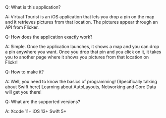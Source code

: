 Q: What is this application?

A: Virtual Tourist is an iOS application that lets you drop a pin on the map and it retrieves pictures from that location. The pictures appear through an API from Flicker.


Q: How does the application exactly work?

A: Simple. Once the application launches, it shows a map and you can drop a pin anywhere you want. Once you drop that pin and you click on it, it takes you to another page where it shows you pictures from that location on Flickr!


Q: How to make it?

A: Well, you need to know the basics of programming! (Specifically talking about Swift here)
Learning about AutoLayouts, Networking and Core Data will get you there!


Q: What are the supported versions?

A:  Xcode 11+
     iOS 13+
     Swift 5+


